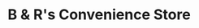 ---
title: "B & R's Convenience Store"
url: /richmond/b-and-rs-convenience-store/
shop: convenience
---